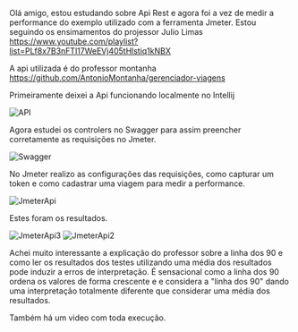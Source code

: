 Olá amigo, estou estudando sobre Api Rest e agora foi a vez de medir a performance do exemplo utilizado com a ferramenta Jmeter.
Estou seguindo os ensimamentos do projessor Julio Limas https://www.youtube.com/playlist?list=PLf8x7B3nFTl17WeEVj405tHlstiq1kNBX

A api utilizada é do professor montanha https://github.com/AntonioMontanha/gerenciador-viagens

Primeiramente deixei a Api funcionando localmente no Intellij

![API](https://github.com/user-attachments/assets/2427e475-10b4-4aa2-947a-51d21e4402b7)

Agora estudei os controlers no Swagger para assim preencher corretamente as requisições no Jmeter.

![Swagger](https://github.com/user-attachments/assets/bbecdaa1-4c8b-4e9e-8b34-705fa1645ef7)

No Jmeter realizo as configurações das requisições, como capturar um token e como cadastrar uma viagem para medir a performance.


![JmeterApi](https://github.com/user-attachments/assets/40ae440f-a6b6-474a-80fb-3a1ad35c958e)

Estes foram os resultados.

![JmeterApi3](https://github.com/user-attachments/assets/20e3bc3b-f818-4a9d-8478-cfe31b69a56a)
![JmeterApi2](https://github.com/user-attachments/assets/76ba8bb6-7bb1-4769-95a3-9929322646af)

Achei muito interessante a explicação do professor sobre a linha dos 90 e como ler os resultados dos testes utilizando uma média dos resultados pode induzir a erros de interpretação.
É sensacional como a linha dos 90 ordena os valores de forma crescente e e considera a "linha dos 90" dando uma interpretação totalmente diferente que considerar uma média dos resultados.

Também há um video com toda execução.
